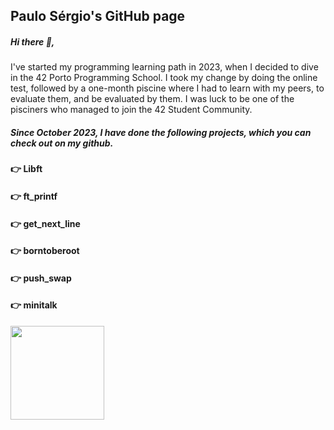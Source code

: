 ## <b>Paulo Sérgio's GitHub page</b>
##### Hi there 👋,
I've started my programming learning path in 2023, when I decided to dive in the 42 Porto Programming School. I took my change by doing the online test, followed by a one-month piscine where I had to learn with my peers, to evaluate them, and be evaluated by them. I was luck to be one of the pisciners who managed to join the 42 Student Community.
##### Since October 2023, I have done the following projects, which you can check out on my github.
#### 👉 Libft
#### 👉 ft_printf
#### 👉 get_next_line
#### 👉 borntoberoot
#### 👉 push_swap </p>
#### 👉 minitalk </p>

<img src="https://github.com/psergioprt/psergioprt/assets/143582790/914814d2-a87f-4532-85f6-6044e75b7263" width="150" />

<!--
**psergioprt/psergioprt** is a ✨ _special_ ✨ repository because its `README.md` (this file) appears on your GitHub profile.

Here are some ideas to get you started:

- 🔭 I’m currently working on ...
- 🌱 I’m currently learning ...
- 👯 I’m looking to collaborate on ...
- 🤔 I’m looking for help with ...
- 💬 Ask me about ...
- 📫 How to reach me: ...
- 😄 Pronouns: ...
- ⚡ Fun fact: ...
-->


